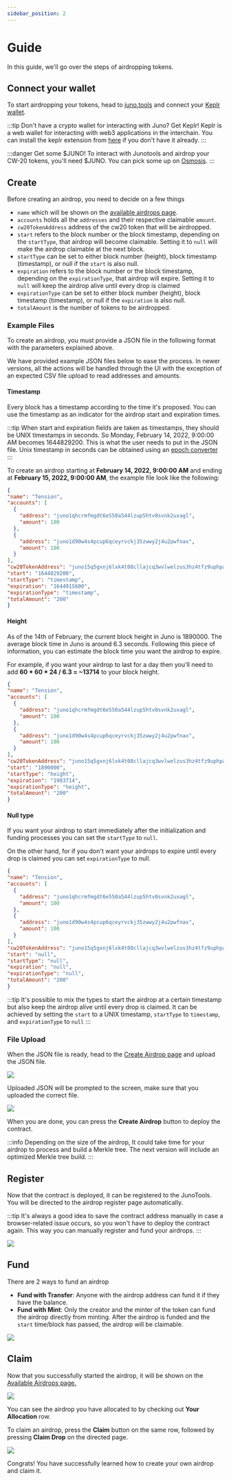 ```yaml
---
sidebar_position: 2
---
```


# Guide

In this guide, we'll go over the steps of airdropping tokens.

## Connect your wallet
To start airdropping your tokens, head to [juno.tools](https://test.juno.tools) and connect
your [Keplr wallet](https://wallet.keplr.app/).

:::tip Don't have a crypto wallet for interacting with Juno? Get Keplr!
Keplr is a web wallet for interacting with web3 applications in the interchain. You can install the keplr extension from [here](https://www.keplr.app/) if you don't have it already.
:::

:::danger Get some $JUNO!
To interact with Junotools and airdrop your CW-20 tokens, you'll need $JUNO. You can pick some up on [Osmosis](https://osmosis.zone/).
:::

## Create

Before creating an airdrop, you need to decide on a few things

* `name` which will be shown on the [available airdrops page](https://test.juno.tools/airdrops/list/).
* `accounts` holds all the `addresses` and their respective claimable `amount`.
* `cw20TokenAddress` address of the cw20 token that will be airdropped.
* `start` refers to the block number or the block timestamp, depending on the `startType`, that airdrop will become claimable. Setting it to `null` will make the airdrop claimable at the next block.
* `startType` can be set to either block number (height), block timestamp (timestamp), or null if the `start` is also null.
* `expiration` refers to the block number or the block timestamp, depending on the `expirationType`, that airdrop will expire. Setting it to `null` will keep the airdrop alive until every drop is claimed
* `expirationType` can be set to either block number (height), block timestamp (timestamp), or null if the `expiration` is also null.
* `totalAmount` is the number of tokens to be airdropped.

### Example Files

To create an airdrop, you must provide a JSON file in the following format with the parameters explained above.

We have provided example JSON files below to ease the process. In newer versions, all the actions will be handled through the UI with the exception of an expected CSV file upload to read addresses and amounts.

#### Timestamp

Every block has a timestamp according to the time it's proposed. You can use the timestamp as an indicator for the airdrop start and expiration times.

:::tip
When start and expiration fields are taken as timestamps, they should be UNIX timestamps in seconds. So Monday, February 14, 2022, 9:00:00 AM becomes 1644829200. This is what the user needs to put in the JSON file. Unix timestamp in seconds can be obtained using an [epoch converter](https://www.epochconverter.com/)
:::

To create an airdrop starting at **February 14, 2022, 9:00:00 AM** and ending at **February 15, 2022, 9:00:00 AM**, the example file look like the following:

```json
{
"name": "Tension",
"accounts": [
  {
    "address": "juno1qhcrmfmgdt6e550a544lzup5htv0svnk2uxagl",
    "amount": 100
  },
  {
    "address": "juno1d90w4s4pcup6qceyrvckj35zwwy2j4u2pwfnax",
    "amount": 100
  }
],
"cw20TokenAddress": "juno15q5gxnj6lxk4t08cllajcq3wvlwelzus3hz4tfz9uphpa6rjrwpq7uplvd",
"start": "1644829200",
"startType": "timestamp",
"expiration": "1644915600",
"expirationType": "timestamp",
"totalAmount": "200"
}
```

#### Height

As of the 14th of February, the current block height in Juno is 1890000. The average block time in Juno is around 6.3 seconds. Following this piece of information, you can estimate the block time you want the airdrop to expire.

For example, if you want your airdrop to last for a day then you'll need to add **60 \* 60 \* 24 / 6.3 = ~13714** to your block height.

```json
{
"name": "Tension",
"accounts": [
  {
    "address": "juno1qhcrmfmgdt6e550a544lzup5htv0svnk2uxagl",
    "amount": 100
  },
  {
    "address": "juno1d90w4s4pcup6qceyrvckj35zwwy2j4u2pwfnax",
    "amount": 100
  }
],
"cw20TokenAddress": "juno15q5gxnj6lxk4t08cllajcq3wvlwelzus3hz4tfz9uphpa6rjrwpq7uplvd",
"start": "1890000",
"startType": "height",
"expiration": "1903714",
"expirationType": "height",
"totalAmount": "200"
}
```

#### Null type

If you want your airdrop to start immediately after the initialization and funding processes you can set the `startType` to `null`.

On the other hand, for if you don't want your airdrops to expire until every drop is claimed you can set `expirationType` to null.

```json
{
"name": "Tension",
"accounts": [
  {
    "address": "juno1qhcrmfmgdt6e550a544lzup5htv0svnk2uxagl",
    "amount": 100
  },
  {
    "address": "juno1d90w4s4pcup6qceyrvckj35zwwy2j4u2pwfnax",
    "amount": 100
  }
],
"cw20TokenAddress": "juno15q5gxnj6lxk4t08cllajcq3wvlwelzus3hz4tfz9uphpa6rjrwpq7uplvd",
"start": "null",
"startType": "null",
"expiration": "null",
"expirationType": "null",
"totalAmount": "200"
}

```
:::tip
It's possible to mix the types to start the airdrop at a certain timestamp but also keep the airdrop alive until every drop is claimed. It can be achieved by setting the `start` to a UNIX timestamp, `startType` to `timestamp`, and `expirationType` to `null`
:::

### File Upload

When the JSON file is ready, head to the [Create Airdrop page](https://test.juno.tools/airdrops/create) and upload the JSON file.

![](/img/airdrop/create-airdrop-1.png)

Uploaded JSON will be prompted to the screen, make sure that you uploaded the correct file.

![](/img/airdrop/create-airdrop-2.png)

When you are done, you can press the **Create Airdrop** button to deploy the contract.

:::info
Depending on the size of the airdrop, It could take time for your airdrop to process and build a Merkle tree.
The next version will include an optimized Merkle tree build.
:::

## Register

Now that the contract is deployed, it can be registered to the JunoTools. You will be directed to the airdrop register page automatically.

:::tip
It's always a good idea to save the contract address manually in case a browser-related issue occurs, so you won't have to deploy the contract again. This way you can manually register and fund your airdrops.
:::

![](/img/airdrop/register-airdrop.png)

## Fund

There are 2 ways to fund an airdrop

* **Fund with Transfer**: Anyone with the airdrop address can fund it if they have the balance.
* **Fund with Mint**: Only the creator and the minter of the token can fund the airdrop directly from minting.
After the airdrop is funded and the `start` time/block has passed, the airdrop will be claimable.

![](/img/airdrop/fund-airdrop.png)

## Claim

Now that you successfully started the airdrop, it will be shown on the [Available Airdrops page.](https://test.juno.tools/airdrops/list)

![](/img/airdrop/available-airdrops.png)

You can see the airdrop you have allocated to by checking out **Your Allocation** row.

To claim an airdrop, press the **Claim** button on the same row, followed by pressing **Claim Drop** on the directed page.

![](/img/airdrop/claim-airdrop.png)

Congrats! You have successfully learned how to create your own airdrop and claim it.
